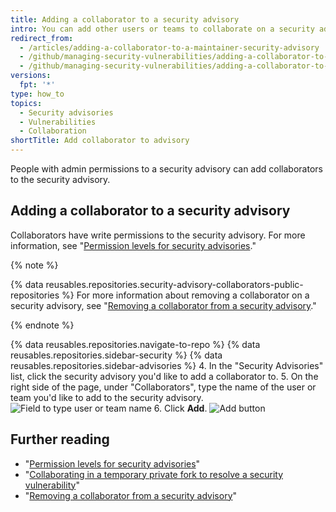 ```yaml
---
title: Adding a collaborator to a security advisory
intro: You can add other users or teams to collaborate on a security advisory with you.
redirect_from:
  - /articles/adding-a-collaborator-to-a-maintainer-security-advisory
  - /github/managing-security-vulnerabilities/adding-a-collaborator-to-a-maintainer-security-advisory
  - /github/managing-security-vulnerabilities/adding-a-collaborator-to-a-security-advisory
versions:
  fpt: '*'
type: how_to
topics:
  - Security advisories
  - Vulnerabilities
  - Collaboration
shortTitle: Add collaborator to advisory
---
```


People with admin permissions to a security advisory can add collaborators to the security advisory.

## Adding a collaborator to a security advisory

Collaborators have write permissions to the security advisory. For more information, see "[Permission levels for security advisories](/github/managing-security-vulnerabilities/permission-levels-for-security-advisories)."

{% note %}

{% data reusables.repositories.security-advisory-collaborators-public-repositories %} For more information about removing a collaborator on a security advisory, see "[Removing a collaborator from a security advisory](/github/managing-security-vulnerabilities/removing-a-collaborator-from-a-security-advisory)."

{% endnote %}

{% data reusables.repositories.navigate-to-repo %}
{% data reusables.repositories.sidebar-security %}
{% data reusables.repositories.sidebar-advisories %}
4. In the "Security Advisories" list, click the security advisory you'd like to add a collaborator to.
5. On the right side of the page, under "Collaborators", type the name of the user or team you'd like to add to the security advisory.
  ![Field to type user or team name](/assets/images/help/security/add-collaborator-field.png)
6. Click **Add**.
  ![Add button](/assets/images/help/security/security-advisory-add-collaborator-button.png)

## Further reading

- "[Permission levels for security advisories](/github/managing-security-vulnerabilities/permission-levels-for-security-advisories)"
- "[Collaborating in a temporary private fork to resolve a security vulnerability](/github/managing-security-vulnerabilities/collaborating-in-a-temporary-private-fork-to-resolve-a-security-vulnerability)"
- "[Removing a collaborator from a security advisory](/github/managing-security-vulnerabilities/removing-a-collaborator-from-a-security-advisory)"
